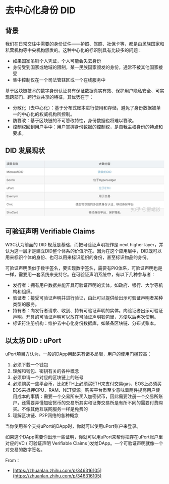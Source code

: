 # 去中心化身份 DID

## 背景

我们在日常交往中需要的身份证件——护照、驾照、社保卡等，都是由民族国家和私营机构等中央机构颁发的。这种中心化的标识别具有比较多的问题：

- 如果国家吊销个人凭证，个人可能会失去身份
- 身份受到国家或地域的限制，某一民族国家颁发的身份，通常不被其他国家接受
- 集中控制仅在一个司法管辖区或一个在线服务中

基于区块链技术的数字身份认证具有保证数据真实有效、保护用户隐私安全、可实现跨部门、跨行业共享的特征，其优势在于：

- 分散化（去中心化）：基于分布式账本进行使用和存储，避免了身份数据被单一的中心化的权威机构所控制。
- 防篡改：基于区块链的不可篡改特性，身份数据也将难以篡改。
- 控制权回到用户手中：用户掌握身份数据的控制权，是自我主权身份的特点和要求。

## DID 发展现状

![Untitled](%E5%8E%BB%E4%B8%AD%E5%BF%83%E5%8C%96%E8%BA%AB%E4%BB%BD%20DID%2087521c845c8248d08d598c6ceb9aa2f5/Untitled.png)

## 可验证声明  Verifiable Claims

W3C认为前面的 DID 规范是基础，而把可验证声明视作是 next higher layer，并认为这一层才是建立DID整个体系的价值所在。因为在这个应用层中，DID既可以用来标识个体的身份、也可以用来标识组织的身份，甚至标识物品的身份。

可验证声明类似于数字签名，要实现数字签名，需要有PKI体系，可验证声明也是一样，需要用一套系统来支持它。在可验证声明系统中，有以下几种参与者：

- 发行者：拥有用户数据并能开具可验证声明的实体，如政府、银行、大学等机构和组织。
- 验证者：接受可验证声明并进行验证，由此可以提供给出示可验证声明者某种类型的服务。
- 持有者：向发行者请求、收到、持有可验证声明的实体。向验证者出示可验证声明。开具的可验证声明可以放在可验证声明钱包里，方便以后再次使用。
- 标识符注册机构：维护去中心化身份数据库，如某条区块链、分布式账本。

## 以太坊 DID :  uPort

uPort项目方认为，一般的DApp用起来有诸多局限，用户的使用门槛较高：

1. 必须下载一个钱包
2. 理解和钱包、密钥有关的各种概念
3. 必须申请一个对应的区块链上的账号
4. 必须购买一些平台币，比如ETH上必须买ETH来支付交易gas、EOS上必须买EOS来抵押CPU、RAM、NET资源。购买平台币至少意味着两件提高用户使用成本的事情：需要一个交易所来买入加密货币，因此需要注册一个交易所账户，还需要弄懂加密货币的交易所其实和证券交易所是有所不同的需要付费购买。不像其他互联网服务一样是免费的
5. 理解区块链、P2P网络的各种概念

当你使用某个支持uPort的DApp时，你就可以使用uPort账户来登录。

如果这个DApp需要你出示一些证明，你就可以用uPort来帮你把存在uPort账户里对应的VC ( 可验证声明 Verifiable Claims )发给DApp。一个可验证声明就像一个对交易的数字签名。

From：

- [https://zhuanlan.zhihu.com/p/346316105](https://zhuanlan.zhihu.com/p/346316105)